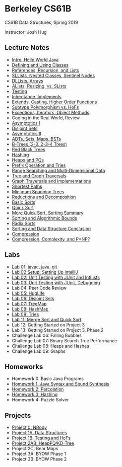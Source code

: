 # Berkeley CS61B

CS61B Data Structures, Spring 2019

Instructor: Josh Hug

## Lecture Notes

* [Intro, Hello World Java](https://github.com/Siujoeng-Lau/Berkeley-CS61B/blob/master/Lecture%20Notes/Week%2001.md#11-intro-hello-world-java)
* [Defining and Using Classes](https://github.com/Siujoeng-Lau/Berkeley-CS61B/blob/master/Lecture%20Notes/Week%2001.md#12-defining-and-using-classes)
* [References, Recursion, and Lists](https://github.com/Siujoeng-Lau/Berkeley-CS61B/blob/master/Lecture%20Notes/Week%2002.md#references-recursion-and-lists)
* [SLLists, Nested Classes, Sentinel Nodes](https://github.com/Siujoeng-Lau/Berkeley-CS61B/blob/master/Lecture%20Notes/Week%2002.md#sllists-nested-classes-sentinel-nodes)
* [DLLists, Arrays](https://github.com/Siujoeng-Lau/Berkeley-CS61B/blob/master/Lecture%20Notes/Week%2002.md#dllists-arrays)
* [ALists, Resizing, vs. SLists](https://github.com/Siujoeng-Lau/Berkeley-CS61B/blob/master/Lecture%20Notes/Week%2003.md#alists-resizing-vs-slists)
* [Testing](https://github.com/Siujoeng-Lau/Berkeley-CS61B/blob/master/Lecture%20Notes/Week%2003.md#testing)
* [Inheritance, Implements](https://github.com/Siujoeng-Lau/Berkeley-CS61B/blob/master/Lecture%20Notes/Week%2003.md#testing)
* [Extends, Casting, Higher Order Functions](https://github.com/Siujoeng-Lau/Berkeley-CS61B/blob/master/Lecture%20Notes/Week%2004.md#extends-casting-higher-order-functions)
* [Subtype Polymorphism vs. HoFs](https://github.com/Siujoeng-Lau/Berkeley-CS61B/blob/master/Lecture%20Notes/Week%2004.md#subtype-polymorphism-vs-hofs)
* [Exceptions, Iterators, Object Methods](https://github.com/Siujoeng-Lau/Berkeley-CS61B/blob/master/Lecture%20Notes/Week%2004.md#exceptions-iterators-object-methods)
* Coding in the Real World, Review
* [Asymptotics I](https://github.com/Siujoeng-Lau/Berkeley-CS61B/blob/master/Lecture%20Notes/Week%2005.md#asymptotics1)
* [Disjoint Sets](https://github.com/Siujoeng-Lau/Berkeley-CS61B/blob/master/Lecture%20Notes/Week%2006.md#disjoint-sets)
* [Asymptotics II](https://github.com/Siujoeng-Lau/Berkeley-CS61B/blob/master/Lecture%20Notes/Week%2006.md#asymptotics-ii)
* [ADTs, Sets, Maps, BSTs](https://github.com/Siujoeng-Lau/Berkeley-CS61B/blob/master/Lecture%20Notes/Week%2006.md#adts-sets-maps-bsts)
* [B-Trees (2-3. 2-3-4 Trees)](https://github.com/Siujoeng-Lau/Berkeley-CS61B/blob/master/Lecture%20Notes/Week%2007.md#b-trees-2-3-2-3-4-trees)
* [Red Black Trees](https://github.com/Siujoeng-Lau/Berkeley-CS61B/blob/master/Lecture%20Notes/Week%2007.md#red-black-trees)
* [Hashing](https://github.com/Siujoeng-Lau/Berkeley-CS61B/blob/master/Lecture%20Notes/Week%2007.md#hashing)
* [Heaps and PQs](https://github.com/Siujoeng-Lau/Berkeley-CS61B/blob/master/Lecture%20Notes/Week%2008/Heaps%20and%20PQs.md)
* [Prefix Operation and Tries](https://github.com/Siujoeng-Lau/Berkeley-CS61B/blob/master/Lecture%20Notes/Week%2008/Prefix%20Operations%20and%20Tries.md)
* [Range Searching and Multi-Dimensional Data](https://github.com/Siujoeng-Lau/Berkeley-CS61B/blob/master/Lecture%20Notes/Week%2008/Range%20Searching%20and%20Multi-Dimensional%20Data.md)
* [Tree and Graph Traversals](https://github.com/Siujoeng-Lau/Berkeley-CS61B/blob/master/Lecture%20Notes/Week%2009/Tree%20and%20Graph%20Traversals.md)
* [Graph Traversals and Implementations](https://github.com/Siujoeng-Lau/Berkeley-CS61B/blob/master/Lecture%20Notes/Week%2009/Graph%20Traversals%20and%20Implementations.md)
* [Shortest Paths](https://github.com/Siujoeng-Lau/Berkeley-CS61B/blob/master/Lecture%20Notes/Week%2009/Shortest%20Paths.md)
* [Minimum Spanning Trees](https://github.com/Siujoeng-Lau/Berkeley-CS61B/blob/master/Lecture%20Notes/Week%2010/Minimum%20Spanning%20Trees.md)
* [Reductions and Decomposition](https://github.com/Siujoeng-Lau/Berkeley-CS61B/blob/master/Lecture%20Notes/Week%2010/Reductions%20and%20Decomposition.md)
* [Basic Sorts](https://github.com/Siujoeng-Lau/Berkeley-CS61B/blob/master/Lecture%20Notes/Week%2011/Basic%20Sorts.md)
* [Quick Sort](https://github.com/Siujoeng-Lau/Berkeley-CS61B/blob/master/Lecture%20Notes/Week%2011/Quick%20Sort.md)
* [More Quick Sort, Sorting Summary](https://github.com/Siujoeng-Lau/Berkeley-CS61B/blob/master/Lecture%20Notes/Week%2012/More%20Quick%20Sort%2C%20Sorting%20Summary.md)
* [Sorting and Algorithmic Bounds](https://github.com/Siujoeng-Lau/Berkeley-CS61B/blob/master/Lecture%20Notes/Week%2012/Sorting%20and%20Algorithmic%20Bounds.md)
* [Radix Sorts](https://github.com/Siujoeng-Lau/Berkeley-CS61B/blob/master/Lecture%20Notes/Week%2013/Radix%20Sorts.md)
* [Sorting and Data Structure Conclusion](https://github.com/Siujoeng-Lau/Berkeley-CS61B/blob/master/Lecture%20Notes/Week%2013/Sorting%20and%20Data%20Structures%20Conclusion.md)
* [Compression](https://github.com/Siujoeng-Lau/Berkeley-CS61B/blob/master/Lecture%20Notes/Week%2014/Compression.md)
* [Compression, Complexity, and P=NP?](https://github.com/Siujoeng-Lau/Berkeley-CS61B/blob/master/Lecture%20Notes/Week%2014/Compression%2C%20Complexity%2C%20and%20P%3DNP%3F.md)

## Labs

* [Lab 01: javac, java, git](https://github.com/Siujoeng-Lau/Berkeley-CS61B/tree/master/Labs/Lab%2001)
* [Lab 02 Setup: Setting Up IntelliJ](https://github.com/Siujoeng-Lau/Berkeley-CS61B/tree/master/Labs/Lab%2002%20Setup)
* [Lab 02: Unit Testing with JUnit and IntLists](https://github.com/Siujoeng-Lau/Berkeley-CS61B/tree/master/Labs/Lab%2002)
* [Lab 03: Unit Testing with JUnit, Debugging](https://github.com/Siujoeng-Lau/Berkeley-CS61B/tree/master/Labs/Lab%2003)
* Lab 04: Peer Code Review
* [Lab 05: HugLife](https://github.com/Siujoeng-Lau/Berkeley-CS61B/tree/master/Labs/Lab%2005)
* [Lab 06: Disjoint Sets](https://github.com/Siujoeng-Lau/Berkeley-CS61B/tree/master/Labs/Lab%2006)
* [Lab 07: TreeMap](https://github.com/Siujoeng-Lau/Berkeley-CS61B/tree/master/Labs/Lab%2007)
* [Lab 08: HashMap](https://github.com/Siujoeng-Lau/Berkeley-CS61B/tree/master/Labs/Lab%2008)
* [Lab 09: Tries](https://github.com/Siujoeng-Lau/Berkeley-CS61B/tree/master/Labs/Lab%2009)
* [Lab 11: Merge Sort and Quick Sort](https://github.com/Siujoeng-Lau/Berkeley-CS61B/tree/master/Labs/Lab%2011)
* Lab 12: Getting Started on Project 3
* Lab 13: Getting Started on Project 3, Phase 2
* Challenge Lab 06: Falling Bubbles
* Challenge Lab 07: Binary Search Tree Performance
* Challenge Lab 08: Heaps and Hashes
* Challenge Lab 09: Graphs

## Homeworks

* Homework 0: Basic Java Programs
* [Homework 1: Java Syntax and Sound Synthesis](https://github.com/Siujoeng-Lau/Berkeley-CS61B/tree/master/Homeworks/HW%201)
* [Homework 2: Percolation](https://github.com/Siujoeng-Lau/Berkeley-CS61B/tree/master/Homeworks/HW%202)
* [Homework 3: Hashing](https://github.com/Siujoeng-Lau/Berkeley-CS61B/tree/master/Homeworks/HW%203)
* Homework 4: Puzzle Solver

## Projects

* [Project 0: NBody](https://github.com/Siujoeng-Lau/Berkeley-CS61B/tree/master/Projects/Project%200)
* [Project 1A: Data Structures](https://github.com/Siujoeng-Lau/Berkeley-CS61B/tree/master/Projects/Project%201A)
* [Project 1B: Testing and HoFs](https://github.com/Siujoeng-Lau/Berkeley-CS61B/tree/master/Projects/Project%201B)
* [Project 2AB: HeapPQ/KD-Tree](https://github.com/Siujoeng-Lau/Berkeley-CS61B/tree/master/Projects/Project%202AB/bearmaps)
* Project 2C: Bear Maps
* Project 3A: BYOW Phase 1
* Project 3B: BYOW Phase 2